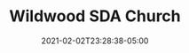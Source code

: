 ---
title: "Wildwood SDA Church"
date: 2021-02-02T23:28:38-05:00
draft: false
images: "img/wildwoodsdachurch.com"
link: "https://wildwoodsdachurch.com/"
categories:
- "WordPress"
- "Linux"
- "NGINX"
- "MariaDB"
---